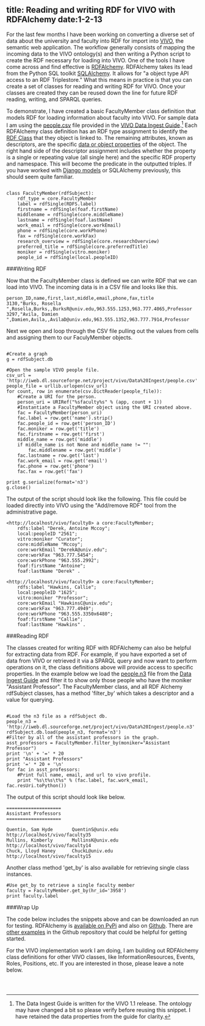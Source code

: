 title: Reading and writing RDF for VIVO with RDFAlchemy
date:1-2-13
----

For the last few months I have been working on converting a diverse set of data about the university and faculty into RDF for import into [VIVO](http://www.vivoweb.org/), the semantic web application.  The workflow generally consists of mapping the incoming data to the VIVO ontology(s) and then writing a Python script to create the RDF necessary for loading into VIVO.  One of the tools I have come across and find effective is [RDFAlchemy](https://rdfalchemy.readthedocs.org/en/latest/).  RDFAlchemy takes its lead from the Python SQL toolkit [SQLAlchemy](http://www.sqlalchemy.org/). It allows for "a object type API access to an RDF Triplestore."  What this means in practice is that you can create a set of classes for reading and writing RDF for VIVO.  Once your classes are created they can be reused down the line for future RDF reading, writing, and SPARQL queries.  

To demonstrate, I have created a basic FacultyMember class definition that models RDF for loading information about faculty into VIVO.  For sample data I am using the [people.csv](http://iweb.dl.sourceforge.net/project/vivo/Data%20Ingest/people.csv) file provided in the [VIVO Data Ingest Guide](http://iweb.dl.sourceforge.net/project/vivo/Data%20Ingest/Data_Ingest_Guide.pdf).[^outdated]  Each RDFAlchemy class definition has an RDF type assignment to identify the [RDF Class](http://en.wikipedia.org/wiki/RDF_Schema#Classes) that they object is linked to.  The remaining attributes, known as descriptors, are the specific [data or object properties](http://www.vivoweb.org/glossary/term/47) of the object.  The right hand side of the descriptor assignment includes whether the property is a single or repeating value (all single here) and the specific RDF property and namespace.  This will become the predicate in the outputted triples.  If you have worked with [Django models](https://docs.djangoproject.com/en/dev/topics/db/models/) or SQLAlchemy previously, this should seem quite familiar.  

[^outdated]:  The Data Ingest Guide is written for the VIVO 1.1 release.  The ontology may have changed a bit so please verify before reusing this snippet.  I have retained the data properties from the guide for clarity.  

~~~~{.python}

class FacultyMember(rdfSubject):
    rdf_type = core.FacultyMember
    label = rdfSingle(RDFS.label)
    firstname = rdfSingle(foaf.firstName)
    middlename = rdfSingle(core.middleName)
    lastname = rdfSingle(foaf.lastName)
    work_email = rdfSingle(core.workEmail)
    phone = rdfSingle(core.workPhone)
    fax = rdfSingle(core.workFax)
    research_overview = rdfSingle(core.researchOverview)
    preferred_title = rdfSingle(core.preferredTitle)
    moniker = rdfSingle(vitro.moniker)
    people_id = rdfSingle(local.peopleID)

~~~~

###Writing RDF

Now that the FacultyMember class is defined we can write RDF that we can load into VIVO.  The incoming data is in a CSV file and looks like this.   

~~~~{.csv}
person_ID,name,first,last,middle,email,phone,fax,title
3130,"Burks, Rosella ",Rosella,Burks,,BurksR@univ.edu,963.555.1253,963.777.4065,Professor 
3297,"Avila, Damien ",Damien,Avila,,AvilaD@univ.edu,963.555.1352,963.777.7914,Professor 
~~~~

Next we open and loop through the CSV file pulling out the values from cells and assigning them to our FaculyMember objects.   

~~~~{.python}

#Create a graph
g = rdfSubject.db

#Open the sample VIVO people file.
csv_url = 'http://iweb.dl.sourceforge.net/project/vivo/Data%20Ingest/people.csv'
people_file = urllib.urlopen(csv_url)
for count, row in enumerate(csv.DictReader(people_file)):
    #Create a URI for the person.
    person_uri = URIRef("%sfaculty%s" % (app, count + 1))
    #Instantiate a FacultyMember object using the URI created above. 
    fac = FacultyMember(person_uri)
    fac.label = row.get('name').strip()
    fac.people_id = row.get('person_ID')
    fac.moniker = row.get('title')
    fac.firstname = row.get('first')
    middle_name = row.get('middle')
    if middle_name is not None and middle_name != "":
        fac.middlename = row.get('middle')
    fac.lastname = row.get('last')
    fac.work_email = row.get('email')
    fac.phone = row.get('phone')
    fac.fax = row.get('fax')

print g.serialize(format='n3')
g.close()

~~~~

The output of the script should look like the following.  This file could be loaded directly into VIVO using the "Add/remove RDF" tool from the administrative page.  

~~~~{.python}
<http://localhost/vivo/faculty8> a core:FacultyMember;
    rdfs:label "Derek, Antoine Mccoy";
    local:peopleID "2561";
    vitro:moniker "Curator";
    core:middleName "Mccoy";
    core:workEmail "DerekA@univ.edu";
    core:workFax "963.777.5454";
    core:workPhone "963.555.2992";
    foaf:firstName "Antoine";
    foaf:lastName "Derek" .

<http://localhost/vivo/faculty9> a core:FacultyMember;
    rdfs:label "Hawkins, Callie";
    local:peopleID "1625";
    vitro:moniker "Professor";
    core:workEmail "HawkinsC@univ.edu";
    core:workFax "963.777.4949";
    core:workPhone "963.555.3350x6480";
    foaf:firstName "Callie";
    foaf:lastName "Hawkins" .

~~~~


###Reading RDF

The classes created for writing RDF with RDFAlchemy can also be helpful for extracting data from RDF.  For example, if you have exported a set of data from VIVO or retrieved it via a SPARQL query and now want to perform operations on it, the class definitions above will provide access to specific properties.  In the example below we load the [people.n3](http://iweb.dl.sourceforge.net/project/vivo/Data%20Ingest/people.n3) file from the [Data Ingest Guide](http://iweb.dl.sourceforge.net/project/vivo/Data%20Ingest/Data_Ingest_Guide.pdf) and filter it to show only those people who have the moniker "Assistant Professor".  The FacultyMember class, and all RDF Alchemy rdfSubject classes, has a method 'filter_by' which takes a descriptor and a value for querying.  

~~~~{.python}

#Load the n3 file as a rdfSubject db.
people_n3 = 'http://iweb.dl.sourceforge.net/project/vivo/Data%20Ingest/people.n3'
rdfSubject.db.load(people_n3, format='n3')
#Filter by all of the assistant professors in the graph.
asst_professors = FacultyMember.filter_by(moniker="Assistant Professor")
print '\n' + '=' * 20
print "Assistant Professors"
print '=' * 20 + '\n'
for fac in asst_professors:
    #Print full name, email, and url to vivo profile.
    print "%s\t%s\t%s" % (fac.label, fac.work_email, fac.resUri.toPython())
~~~~

The output of this script should look like below.  

~~~~{.python}
====================
Assistant Professors
====================

Quentin, Sam Hyde       QuentinS@univ.edu       http://localhost/vivo/faculty35
Mullins, Kimberly       MullinsK@univ.edu       http://localhost/vivo/faculty14
Chuck, Lloyd Haney      ChuckL@univ.edu http://localhost/vivo/faculty15

~~~~

Another class method 'get_by' is also available for retrieving single class instances.    

~~~~{.python}
#Use get_by to retrieve a single faculty member
faculty = FacultyMember.get_by(hr_id='3958')
print faculty.label
~~~~

###Wrap Up

The code below includes the snippets above and can be downloaded an run for testing.  RDFAlchemy is [available on PyPi](http://pypi.python.org/pypi/RDFAlchemy/) and also on [Github](https://github.com/gjhiggins/RDFAlchemy).  There are [other examples](https://github.com/gjhiggins/RDFAlchemy/tree/master/rdfalchemy/samples) in the Github repository that could be helpful for getting started.  

For the VIVO implementation work I am doing, I am building out RDFAlchemy class definitions for other VIVO classes, like InformationResources, Events, Roles, Positions, etc.  If you are interested in those, please leave a note below. 

<div style="width: 800px; margin: 1em; padding:1em; font-size:1em;">
<script src="https://gist.github.com/4429683.js"></script>
</div>
